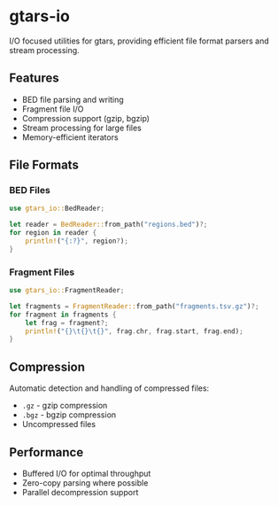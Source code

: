# gtars-io

I/O focused utilities for gtars, providing efficient file format parsers and stream processing.

## Features

- BED file parsing and writing
- Fragment file I/O
- Compression support (gzip, bgzip)
- Stream processing for large files
- Memory-efficient iterators

## File Formats

### BED Files
```rust
use gtars_io::BedReader;

let reader = BedReader::from_path("regions.bed")?;
for region in reader {
    println!("{:?}", region?);
}
```

### Fragment Files
```rust
use gtars_io::FragmentReader;

let fragments = FragmentReader::from_path("fragments.tsv.gz")?;
for fragment in fragments {
    let frag = fragment?;
    println!("{}\t{}\t{}", frag.chr, frag.start, frag.end);
}
```

## Compression

Automatic detection and handling of compressed files:

- `.gz` - gzip compression
- `.bgz` - bgzip compression
- Uncompressed files

## Performance

- Buffered I/O for optimal throughput
- Zero-copy parsing where possible
- Parallel decompression support